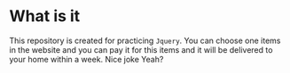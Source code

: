 # What is it
This repository is created for practicing `Jquery`. You can choose one items in the website and you can pay it for this items and it will be delivered to your home within a week. Nice joke Yeah?